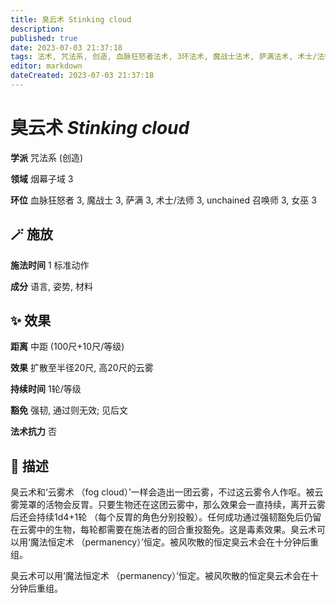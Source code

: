 ```yaml
---
title: 臭云术 Stinking cloud
description: 
published: true
date: 2023-07-03 21:37:18
tags: 法术, 咒法系, 创造, 血脉狂怒者法术, 3环法术, 魔战士法术, 萨满法术, 术士/法师法术, unchained 召唤师法术, 女巫法术, 烟幕子域
editor: markdown
dateCreated: 2023-07-03 21:37:18
---
```


# **臭云术** *Stinking cloud*

**学派** 咒法系 (创造) 

**领域** 烟幕子域 3

**环位** 血脉狂怒者 3, 魔战士 3, 萨满 3, 术士/法师 3, unchained 召唤师 3, 女巫 3

## 🪄 施放

**施法时间** 1 标准动作

**成分** 语言, 姿势, 材料

## ✨ 效果  

**距离** 中距 (100尺+10尺/等级) 

**效果** 扩散至半径20尺, 高20尺的云雾 

**持续时间** 1轮/等级 

**豁免** 强韧, 通过则无效; 见后文

**法术抗力** 否

## 📖 描述

臭云术和‘云雾术 （fog cloud）’一样会造出一团云雾，不过这云雾令人作呕。被云雾笼罩的活物会反胃。只要生物还在这团云雾中，那么效果会一直持续，离开云雾后还会持续1d4+1轮 （每个反胃的角色分别投骰）。任何成功通过强韧豁免后仍留在云雾中的生物，每轮都需要在施法者的回合重投豁免。这是毒素效果。臭云术可以用‘魔法恒定术 （permanency）’恒定。被风吹散的恒定臭云术会在十分钟后重组。

臭云术可以用‘魔法恒定术 （permanency）’恒定。被风吹散的恒定臭云术会在十分钟后重组。
    